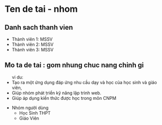 # Ten de tai - nhom
## Danh sach thanh vien
* Thành viên 1: MSSV
* Thành viên 2: MSSV
* Thành viên 3: MSSV
## Mo ta de tai : gom nhung chuc nang chinh gi
<ul> vi du:
<li>Tạo ra một ứng dụng đáp ứng nhu cầu dạy và học của học sinh và giáo viên,</li>
<li>Giúp nhóm phát triển kỹ năng lập trình web. </li>
<li>Giúp áp dụng kiến thức được học trong môn CNPM</li>
</ul>
<ul>
  <li>Nhóm người dùng
    <ul>
      <li>Học Sinh THPT</li>
      <li>Giáo Viên </li>
    </ul>
  </li>
</ul>